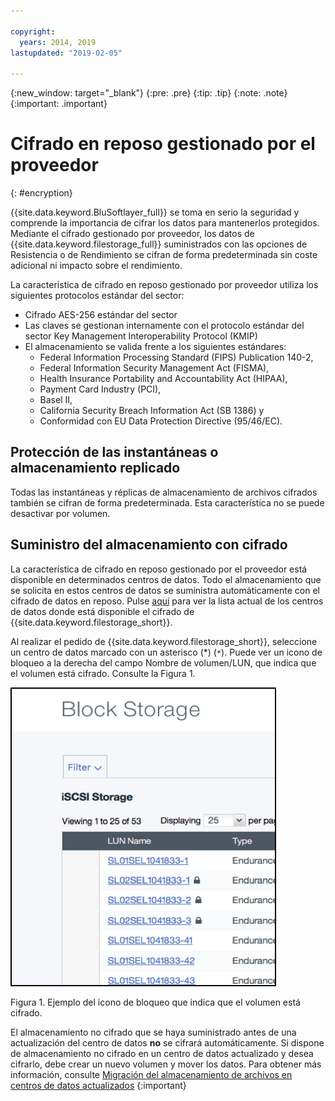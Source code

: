 ```yaml
---

copyright:
  years: 2014, 2019
lastupdated: "2019-02-05"

---
```

{:new_window: target="_blank"}
{:pre: .pre}
{:tip: .tip}
{:note: .note}
{:important: .important}

# Cifrado en reposo gestionado por el proveedor
{: #encryption}

{{site.data.keyword.BluSoftlayer_full}} se toma en serio la seguridad y comprende la importancia de cifrar los datos para mantenerlos protegidos. Mediante el cifrado gestionado por proveedor, los datos de {{site.data.keyword.filestorage_full}} suministrados con las opciones de Resistencia o de Rendimiento se cifran de forma predeterminada sin coste adicional ni impacto sobre el rendimiento.

La característica de cifrado en reposo gestionado por proveedor utiliza los siguientes protocolos estándar del sector:

* Cifrado AES-256 estándar del sector
* Las claves se gestionan internamente con el protocolo estándar del sector Key Management Interoperability Protocol (KMIP)
* El almacenamiento se valida frente a los siguientes estándares:
    - Federal Information Processing Standard (FIPS) Publication 140-2,
    - Federal Information Security Management Act (FISMA),
    - Health Insurance Portability and Accountability Act (HIPAA),
    - Payment Card Industry (PCI),
    - Basel II,
    - California Security Breach Information Act (SB 1386) y
    - Conformidad con EU Data Protection Directive (95/46/EC).

## Protección de las instantáneas o almacenamiento replicado  

Todas las instantáneas y réplicas de almacenamiento de archivos cifrados también se cifran de forma predeterminada. Esta característica no se puede desactivar por volumen.

## Suministro del almacenamiento con cifrado

La característica de cifrado en reposo gestionado por el proveedor está disponible en determinados centros de datos. Todo el almacenamiento que se solicita en estos centros de datos se suministra automáticamente con el cifrado de datos en reposo. Pulse [aquí](/docs/infrastructure/FileStorage?topic=FileStorage-news) para ver la lista actual de los centros de datos donde está disponible el cifrado de {{site.data.keyword.filestorage_short}}.

Al realizar el pedido de {{site.data.keyword.filestorage_short}}, seleccione un centro de datos marcado con un asterisco (*) (`*`). Puede ver un icono de bloqueo a la derecha del campo Nombre de volumen/LUN, que indica que el volumen está cifrado. Consulte
la Figura 1.

![El icono de bloqueo indica que el LUN está cifrado](/images/encryptedstorage.png)
<caption>Figura 1. Ejemplo del icono de bloqueo que indica que el volumen está cifrado.</caption>

El almacenamiento no cifrado que se haya suministrado antes de una actualización del centro de datos **no** se cifrará automáticamente. Si dispone de almacenamiento no cifrado en un centro de datos actualizado y desea cifrarlo, debe crear un nuevo volumen y mover los datos. Para obtener más información, consulte [Migración del almacenamiento de archivos en centros de datos actualizados](/docs/infrastructure/FileStorage?topic=FileStorage-migratestorage)
{:important}
